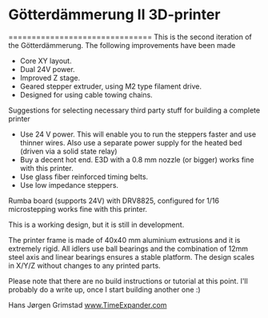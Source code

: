# Götterdämmerung II 3D-printer
===============================
This is the second iteration of the Götterdämmerung. The following improvements have been made
- Core XY layout. 
- Dual 24V power. 
- Improved Z stage.
- Geared stepper extruder, using M2 type filament drive.
- Designed for using cable towing chains.

Suggestions for selecting necessary third party stuff for building a complete printer

- Use 24 V power. This will enable you to run the steppers faster and use thinner wires. Also use a separate power supply for the heated bed (driven via a solid state relay)
- Buy a decent hot end. E3D with a 0.8 mm nozzle (or bigger) works fine with this printer.
- Use glass fiber reinforced timing belts.
- Use low impedance steppers.

Rumba board (supports 24V) with DRV8825, configured for 1/16 microstepping works fine with this printer. 

This is a working design, but it is still in development. 

The printer frame is made of 40x40 mm aluminium extrusions and it is extremely rigid. All idlers use ball bearings and 
the combination of 12mm steel axis and linear bearings ensures a stable platform.
The design scales in X/Y/Z without changes to any printed parts.

Please note that there are no build instructions or tutorial at this point. I'll probably do a write up, once I start building another one :)

Hans Jørgen Grimstad
www.TimeExpander.com
